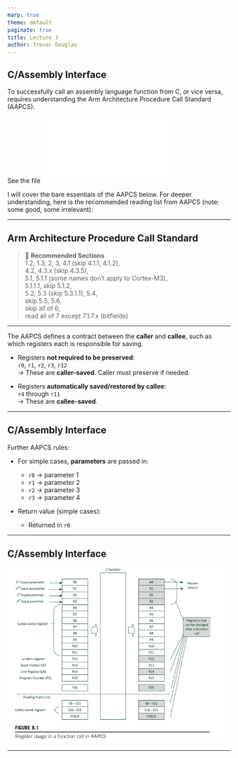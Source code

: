 ```yaml
---
marp: true
theme: default
paginate: true
title: Lecture 3
author: Trevor Douglas
---
```


## C/Assembly Interface

To successfully call an assembly language function from C, or vice versa, requires understanding the Arm Architecture Procedure Call Standard (AAPCS).  <br>

See the file ![AAPCS](res/aapcs-2012.pdf)

I will cover the bare essentials of the AAPCS below. For deeper understanding, here is the recommended reading list from AAPCS (note: some good, some irrelevant):

---
## Arm Architecture Procedure Call Standard

> 📘 **Recommended Sections**  
> 1.2, 1.3, 2, 3, 4.1 (skip 4.1.1, 4.1.2),  
> 4.2, 4.3.x (skip 4.3.5),  
> 5.1, 5.1.1 (some names don’t apply to Cortex-M3),  
> 5.1.1.1, skip 5.1.2,  
> 5.2, 5.3 (skip 5.3.1.1), 5.4,  
> skip 5.5, 5.6,  
> skip all of 6,  
> read all of 7 except 7.1.7.x (bitfields)

---

The AAPCS defines a contract between the **caller** and **callee**, such as which registers each is responsible for saving.

- Registers **not required to be preserved**:  
  `r0`, `r1`, `r2`, `r3`, `r12`  
  → These are **caller-saved**. Caller must preserve if needed.

- Registers **automatically saved/restored by callee**:  
  `r4` through `r11`  
  → These are **callee-saved**.

---

## C/Assembly Interface

Further AAPCS rules:

- For simple cases, **parameters** are passed in:
  - `r0` → parameter 1  
  - `r1` → parameter 2  
  - `r2` → parameter 3  
  - `r3` → parameter 4

- Return value (simple cases):  
  - Returned in `r0`

---

## C/Assembly Interface

![Yiu AAPCS Diagram](images/yiu-fig8-1.png)

---